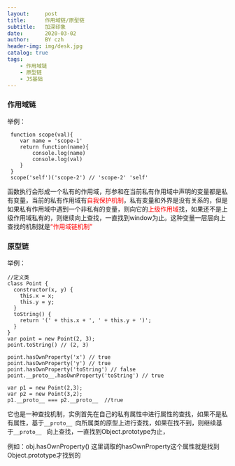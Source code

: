 ```yaml
---
layout:     post
title:      作用域链/原型链
subtitle:   加深印象
date:       2020-03-02
author:     BY czh
header-img: img/desk.jpg
catalog: true
tags:
    - 作用域链
    - 原型链
    - JS基础
---
```




### 作用域链

举例：

```
 function scope(val){
 	var name = 'scope-1'
 	return function(name){
 		console.log(name)
 		console.log(val)	
 	}		
 }
 scope('self')('scope-2') // 'scope-2' 'self'
```
函数执行会形成一个私有的作用域，形参和在当前私有作用域中声明的变量都是私有变量，当前的私有作用域有<font color=red>自我保护机制</font>，私有变量和外界是没有关系的，但是如果私有作用域中遇到一个非私有的变量，则向它的<font color=red>上级作用域</font>找，如果还不是上级作用域私有的，则继续向上查找，一直找到window为止。这种变量一层层向上查找的机制就是<font color=red>“作用域链机制”</font>

### 原型链

举例：

```
//定义类
class Point {
  constructor(x, y) {
    this.x = x;
    this.y = y;
  }
  toString() {
    return '(' + this.x + ', ' + this.y + ')';
  }
}
var point = new Point(2, 3);
point.toString() // (2, 3)

point.hasOwnProperty('x') // true
point.hasOwnProperty('y') // true
point.hasOwnProperty('toString') // false
point.__proto__.hasOwnProperty('toString') // true
```
```
var p1 = new Point(2,3);
var p2 = new Point(3,2);
p1.__proto__ === p2.__proto__  //true
```
它也是一种查找机制，实例首先在自己的私有属性中进行属性的查找，如果不是私有属性，基于`__proto__ `向所属类的原型上进行查找，如果在找不到，则继续基于`__proto__ ` 向上查找，一直找到Object.prototype为止，

例如：obj.hasOwnProperty() 这里调取的hasOwnProperty这个属性就是找到Object.prototype才找到的





